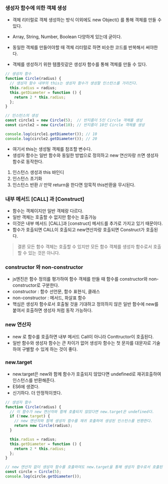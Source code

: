 ### 생성자 함수에 의한 객체 생성
- 객체 리터럴로 객체 생성하는 방식 이외에도 new Object() 를 통해 객체를 만들 수 있다.
- Array, String, Number, Boolean 다양하게 있는데 굳이다.

- 동일한 객체를 만들어야할 때 객체 리터럴로 하면 비슷한 코드를 반복해서 써야한다.
- 객체를 생성하기 위한 템플릿같은 생성자 함수를 통해 객체를 만들 수 있다.

```javascript
// 생성자 함수
function Circle(radius) {
  // 생성자 함수 내부의 this는 생성자 함수가 생성할 인스턴스를 가리킨다.
  this.radius = radius;
  this.getDiameter = function () {
    return 2 * this.radius;
  };
}

// 인스턴스의 생성
const circle1 = new Circle(5);  // 반지름이 5인 Circle 객체를 생성
const circle2 = new Circle(10); // 반지름이 10인 Circle 객체를 생성

console.log(circle1.getDiameter()); // 10
console.log(circle2.getDiameter()); // 20
```
- 여기서 this는 생성될 객체를 참조할 변수다.
- 생성자 함수는 일반 함수와 동일한 방법으로 정의하고 new 연산자랑 쓰면 생성자 함수로 동작한다.

1. 인스턴스 생성과 this 바인디
2. 인스턴스 초기화
3. 인스턴스 반환 // 만약 return을 한다면 암묵적 this반환을 무시된다.

### 내부 메서드 [CALL] 과 [Construct]
- 함수는 객체이지만 일반 객체랑 다르다.
- 일반 객체는 호출할 수 없지만 함수는 호출가능
- 이것은 내부 메서드 [CALL]과 [construct] 메서드를 추가로 가지고 있기 때문이다.
- 함수가 호출되면 CALL이 호출되고 new연산자랑 호출되면 Construct가 호출된다.

> 결론
> 모든 함수 객체는 호출할 수 있지만 모든 함수 객체를 생성자 함수로서 호출할 수 있는 것은 아니다.

### constructor 와 non-constructor
- js엔진은 함수 정의를 평가하여 함수 객체를 만들 때 함수를 constructor와 non-constructor로 구분한다.
- constructor : 함수 선언문, 함수 표현식, 클래스
- non-constructor : 메서드, 화살표 함수
- 핵심은 생성자 함수로서 호출될 것을 기대하고 정의하지 않은 일반 함수에 new를 붙여서 호출하면 생성자 처럼 동작 가능하다.

### new 연산자
- new 로 함수를 호출하면 내부 메서드 Call이 아니라 Conttructor이 호출된다.
- 일반 함수와 생성자 함수는 큰 차이가 없어 생성자 함수는 첫 문자를 대문자로 기술하여 구별할 수 있게 하는 것이 좋다.

### new.target
- new.target은 new와 함께 함수가 호출되지 않았다면 undefined로 재귀호출하여 인스턴스를 반환해준다.
- ES6에 생겼다.
- 신기하다. 더 안정적이겟다.
```javascript
// 생성자 함수
function Circle(radius) {
  // 이 함수가 new 연산자와 함께 호출되지 않았다면 new.target은 undefined다.
  if (!new.target) {
    // new 연산자와 함께 생성자 함수를 재귀 호출하여 생성된 인스턴스를 반환한다.
    return new Circle(radius);
  }

  this.radius = radius;
  this.getDiameter = function () {
    return 2 * this.radius;
  };
}

// new 연산자 없이 생성자 함수를 호출하여도 new.target을 통해 생성자 함수로서 호출된다.
const circle = Circle(5);
console.log(circle.getDiameter());
```
